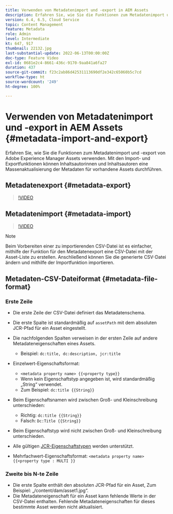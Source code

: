 ```yaml
---
title: Verwenden von Metadatenimport und -export in AEM Assets
description: Erfahren Sie, wie Sie die Funktionen zum Metadatenimport und -export von Adobe Experience Manager Assets verwenden. Mit den Import- und Exportfunktionen können Inhaltsautorinnen und Inhaltsautoren eine Massenaktualisierung der Metadaten für vorhandene Assets durchführen.
version: 6.4, 6.5, Cloud Service
topic: Content Management
feature: Metadata
role: Admin
level: Intermediate
kt: 647, 917
thumbnail: 22132.jpg
last-substantial-update: 2022-06-13T00:00:00Z
doc-type: Feature Video
exl-id: 0681e2c4-8661-436c-9170-9aa841a6fa27
duration: 437
source-git-commit: f23c2ab86d42531113690df2e342c65060b5c7cd
workflow-type: ht
source-wordcount: '249'
ht-degree: 100%

---
```


# Verwenden von Metadatenimport und -export in AEM Assets {#metadata-import-and-export}

Erfahren Sie, wie Sie die Funktionen zum Metadatenimport und -export von Adobe Experience Manager Assets verwenden. Mit den Import- und Exportfunktionen können Inhaltsautorinnen und Inhaltsautoren eine Massenaktualisierung der Metadaten für vorhandene Assets durchführen.

## Metadatenexport {#metadata-export}

>[!VIDEO](https://video.tv.adobe.com/v/22132?quality=12&learn=on)

## Metadatenimport {#metadata-import}

>[!VIDEO](https://video.tv.adobe.com/v/21374?quality=12&learn=on)

>[!NOTE]
>
> Beim Vorbereiten einer zu importierenden CSV-Datei ist es einfacher, mithilfe der Funktion für den Metadatenexport eine CSV-Datei mit der Asset-Liste zu erstellen. Anschließend können Sie die generierte CSV-Datei ändern und mithilfe der Importfunktion importieren.

## Metadaten-CSV-Dateiformat {#metadata-file-format}

### Erste Zeile

* Die erste Zeile der CSV-Datei definiert das Metadatenschema.
* Die erste Spalte ist standardmäßig auf `assetPath` mit dem absoluten JCR-Pfad für ein Asset eingestellt.

* Die nachfolgenden Spalten verweisen in der ersten Zeile auf andere Metadateneigenschaften eines Assets.
   * Beispiel: `dc:title, dc:description, jcr:title`

* Einzelwert-Eigenschaftsformat:

   * `<metadata property name> {{<property type}}`
   * Wenn kein Eigenschaftstyp angegeben ist, wird standardmäßig „String“ verwendet.
   * Zum Beispiel: `dc:title {{String}}`

* Beim Eigenschaftsnamen wird zwischen Groß- und Kleinschreibung unterschieden:
   * Richtig: `dc:title {{String}}`
   * Falsch: `Dc:Title {{String}}`

* Beim Eigenschaftstyp wird nicht zwischen Groß- und Kleinschreibung unterschieden.
* Alle gültigen [JCR-Eigenschaftstypen](https://www.adobe.io/experience-manager/reference-materials/spec/jsr170/javadocs/jcr-2.0/javax/jcr/PropertyType.html) werden unterstützt.

* Mehrfachwert-Eigenschaftsformat: `<metadata property name> {{<property type : MULTI }}`

### Zweite bis N-te Zeile

* Die erste Spalte enthält den absoluten JCR-Pfad für ein Asset, Zum Beispiel: „/content/dam/asset1.jpg“.
* Die Metadateneigenschaft für ein Asset kann fehlende Werte in der CSV-Datei enthalten. Fehlende Metadateneigenschaften für dieses bestimmte Asset werden nicht aktualisiert.
